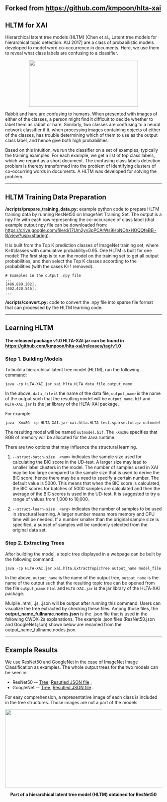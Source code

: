 ## **Forked from https://github.com/kmpoon/hlta-xai**

## HLTM for XAI

Hierarchical latent tree models (HLTM) [Chen et al., Latent tree models for hierarchical topic detection. AIJ 2017] are a class of probabilistic models developed to model word co-occurrence in documents.  Here, we use them to reveal what class labels are confusing to a classifier.

<p align="center">
 <img src="https://user-images.githubusercontent.com/69588181/123727213-e4931980-d8c3-11eb-80a1-04980a363b1e.png" height="150" width="350">

</p>

Rabbit and hare are confusing to humans. When presented with images of either of the classes, a person might find it difficult to decide whether to label them as rabbit or hare. Similarly, two classes are confusing to a neural network classifier if it, when processing images containing objects of either of the classes, has trouble determining which of them to use as the output class label, and hence give both high probabilities. 

Based on this intuition, we run the classifier on a set of examples, typically the training examples. For each example, we get a list of top class labels, which we regard as a short document. The confusing class labels detection problem is thereby transformed into the problem of identifying clusters of co-occurring words in documents. A HLTM was developed for solving the problem.

-----------------------------------------------------------------------------------------------------------------------
## HLTM Training Data Preparation

**/scripts/prepare_training_data.py:**
example python code to prepare HLTM training data by running ResNet50 on ImageNet Training Set. The output is a npy file with each row representing the co-occurance of class label (that example output npy file can be downloaded from: https://drive.google.com/file/d/17Um2yv3pPCArWs9HoNOhxHOQQfeBEl-B/view?usp=sharing).

It is built from the Top K prediction classes of ImageNet training set, where K=#classes with cumulative probability=0.95. One HLTM is built for one model: The first step is to run the model on the training set to get all output probabilities, and then select the Top K classes according to the probabilities (with the cases K=1 removed).


```
# Examples in the output .npy file
...
[486,889,202],
[402,420,546],
...
```

**/scripts/convert.py:**
code to convert the .npy file into sparse file format that can processed by the HLTM learning code. 



-----------------------------------------------------------------------------------------------------------------------
## Learning HLTM
#### The released package v1.0 HLTA-XAI.jar can be found in https://github.com/kmpoon/hlta-xai/releases/tag/v1.0

### Step 1. Building Models 


To build a hierarchical latent tree model (HLTM), run the following command:

```java -cp HLTA-XAI.jar xai.hlta.HLTA data_file output_name```

In the above, `data_file` is the name of the data file, `output_name` is the name of the output such that the resulting model will be `output_name.bif` and `HLTA-XAI.jar` is the jar library of the HLTA-XAI package.

For example:

```java -Xmx8G -cp HLTA-XAI.jar xai.hlta.HLTA test.sparse.txt.gz outmodel```

The resulting model will be named `outmodel.bif`.  The `-Xmx8G` specifies that 8GB of memory will be allocated for the Java runtime.

There are two options that may influence the structural learning.

1. `--struct-batch-size  <num>` indicates the sample size used for calculating the BIC score in the UD-test.  A larger size may lead to smaller label clusters in the model.  The number of samples used in XAI may be too large compared to the sample size that is used to derive the BIC score, hence there may be a need to specify a certain number.  The default value is 5000.  This means that when the BIC score is calculated, the BIC scores for batches of 5000 samples are calculated and then the average of the BIC scores is used in the UD-test.  It is suggested to try a range of values from 1,000 to 10,000.

2. `--struct-learn-size  <arg>` indicates the number of samples to be used in structural learning.  A larger number means more memory and CPU time will be needed.  If a number smaller than the original sample size is specified, a subset of samples will be randomly selected from the original data set.


### Step 2. Extracting Trees

After building the model, a topic tree displayed in a webpage can be built by the following command:

```java -cp HLTA-XAI.jar xai.hlta.ExtractTopicTree output_name model_file```

In the above, `output_name` is the name of the output tree, `output_name` is the name of the output such that the resulting topic tree can be opened from the file `output_name.html` and `HLTA-XAI.jar` is the jar library of the HLTA-XAI package.

Mulpile .html, .js, .json will be output after running this command. Users can visualize the tree extracted by checking these files. Among those files, the **output_name_fullname.nodes.json** is the .json file that is used in the following CWOX-2s explanations. The example .json files (ResNet50.json and GoogleNet.json) shown below are renamed from the output_name_fullname.nodes.json.

-----------------------------------------------------------------------------------------------------------------------
## Example Results

We use ResNet50 and GoogleNet in the case of ImageNet Image Classification as examples. The whole output trees for the two models can be seen in:

<!-- TOC -->
- ResNet50 -- [Tree](https://vaynexie.github.io/CWOX/resnet50), [Resutled JSON file](https://github.com/vaynexie/CWOX/blob/main/HLTM/result_json/ResNet50.json) ;  
- GoogleNet -- [Tree](https://vaynexie.github.io/CWOX/googlenet), [Resutled JSON file](https://github.com/vaynexie/CWOX/blob/main/HLTM/result_json/GoogleNet.json) .
<!-- TOC -->

For easy comprehension, a representative image of each class is included in the tree structures. Those images are not a part of the models. 

<p align="center">

 <img src="https://user-images.githubusercontent.com/69588181/123727847-e14c5d80-d8c4-11eb-8126-6eddaae6d588.png" height="250" width="700">
</p>
<div align="center">
 <b>Part of a hierarchical latent tree model (HLTM) obtained for ResNet50</b>
</div>
